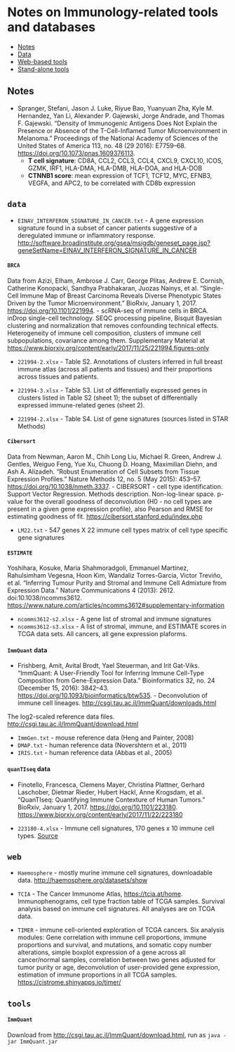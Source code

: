 # Notes on Immunology-related tools and databases

* [Notes](#notes)
* [Data](#data)
* [Web-based tools](#web)
* [Stand-alone tools](#tools)

## Notes

- Spranger, Stefani, Jason J. Luke, Riyue Bao, Yuanyuan Zha, Kyle M. Hernandez, Yan Li, Alexander P. Gajewski, Jorge Andrade, and Thomas F. Gajewski. “Density of Immunogenic Antigens Does Not Explain the Presence or Absence of the T-Cell-Inflamed Tumor Microenvironment in Melanoma.” Proceedings of the National Academy of Sciences of the United States of America 113, no. 48 (29 2016): E7759–68. https://doi.org/10.1073/pnas.1609376113.
    - **T cell signature**: CD8A, CCL2, CCL3, CCL4, CXCL9, CXCL10, ICOS, GZMK, IRF1, HLA-DMA, HLA-DMB, HLA-DOA, and HLA-DOB
    - **CTNNB1 score**: mean expression of TCF1, TCF12, MYC, EFNB3, VEGFA, and APC2, to be correlated with CD8b expression

## `data`

- `EINAV_INTERFERON_SIGNATURE_IN_CANCER.txt` - A gene expression signature found in a subset of cancer patients suggestive of a deregulated immune or inflammatory response. http://software.broadinstitute.org/gsea/msigdb/geneset_page.jsp?geneSetName=EINAV_INTERFERON_SIGNATURE_IN_CANCER

#### `BRCA`

Data from Azizi, Elham, Ambrose J. Carr, George Plitas, Andrew E. Cornish, Catherine Konopacki, Sandhya Prabhakaran, Juozas Nainys, et al. “Single-Cell Immune Map of Breast Carcinoma Reveals Diverse Phenotypic States Driven by the Tumor Microenvironment.” BioRxiv, January 1, 2017. https://doi.org/10.1101/221994. - scRNA-seq of immune cells in BRCA. inDrop single-cell technology. SEQC processing pipeline, Bisquit Bayesian clustering and normalization that removes confounding technical effects. Heterogeneity of immune cell composition, clusters of immune cell subpopulations, covariance among them. Supplementary Material at https://www.biorxiv.org/content/early/2017/11/25/221994.figures-only

- `221994-2.xlsx` - Table S2. Annotations of clusters inferred in full breast immune atlas (across all patients and tissues) and their proportions across tissues and patients.

- `221994-3.xlsx` - Table S3. List of differentially expressed genes in clusters listed in Table S2 (sheet 1); the subset of differentially expressed immune-related genes (sheet 2).

- `221994-2.xlsx` - Table S4. List of gene signatures (sources listed in STAR Methods)

#### `Cibersort`

Data from Newman, Aaron M., Chih Long Liu, Michael R. Green, Andrew J. Gentles, Weiguo Feng, Yue Xu, Chuong D. Hoang, Maximilian Diehn, and Ash A. Alizadeh. “Robust Enumeration of Cell Subsets from Tissue Expression Profiles.” Nature Methods 12, no. 5 (May 2015): 453–57. https://doi.org/10.1038/nmeth.3337. - CIBERSORT - cell type identification. Support Vector Regression. Methods description. Non-log-linear space. p-value for the overall goodness of deconvolution (H0 - no cell types are present in a given gene expression profile), also Pearson and RMSE for estimating goodness of fit. https://cibersort.stanford.edu/index.php

- `LM22.txt` - 547 genes X 22 immune cell types matrix of cell type specific gene signatures


#### `ESTIMATE`

Yoshihara, Kosuke, Maria Shahmoradgoli, Emmanuel Martínez, Rahulsimham Vegesna, Hoon Kim, Wandaliz Torres-Garcia, Victor Treviño, et al. “Inferring Tumour Purity and Stromal and Immune Cell Admixture from Expression Data.” Nature Communications 4 (2013): 2612. doi:10.1038/ncomms3612. https://www.nature.com/articles/ncomms3612#supplementary-information

- `ncomms3612-s2.xlsx` - A gene list of stromal and immune signatures
- `ncomms3612-s3.xlsx` - A list of stromal, immune, and ESTIMATE scores in TCGA data sets. All cancers, all gene expression plaforms.

#### `ImmQuant` data

- Frishberg, Amit, Avital Brodt, Yael Steuerman, and Irit Gat-Viks. “ImmQuant: A User-Friendly Tool for Inferring Immune Cell-Type Composition from Gene-Expression Data.” Bioinformatics 32, no. 24 (December 15, 2016): 3842–43. https://doi.org/10.1093/bioinformatics/btw535. - Deconvolution of immune cell lineages. http://csgi.tau.ac.il/ImmQuant/downloads.html

The log2-scaled reference data files. http://csgi.tau.ac.il/ImmQuant/download.html  

- `ImmGen.txt` - mouse reference data (Heng and Painter, 2008)
- `DMAP.txt` - human reference data (Novershtern et al., 2011)
- `IRIS.txt` - human reference data (Abbas et al., 2005)

#### `quanTIseq` data

- Finotello, Francesca, Clemens Mayer, Christina Plattner, Gerhard Laschober, Dietmar Rieder, Hubert Hackl, Anne Krogsdam, et al. “QuanTIseq: Quantifying Immune Contexture of Human Tumors.” BioRxiv, January 1, 2017. https://doi.org/10.1101/223180. https://www.biorxiv.org/content/early/2017/11/22/223180

- `223180-4.xlsx` - Immune cell signatures, 170 genes x 10 immune cell types. [Source](https://www.biorxiv.org/highwire/filestream/68173/field_highwire_adjunct_files/3/223180-4.xlsx)


## `web`

- `Haemosphere` - mostly murine immune cell signatures, downloadable data. http://haemosphere.org/datasets/show
 
- `TCIA` - The Cancer Immunome Atlas, https://tcia.at/home. Immunophenograms, cell type fraction table of TCGA samples. Survival analysis based on immune cell signatures. All analyses are on TCGA data.

- `TIMER` - immune cell-oriented exploration of TCGA cancers. Six analysis modules: Gene correlation with immune cell proportions, immune proportions and survival, and mutations, and somatic copy number alterations, simple boxplot expression of a gene across all cancer/normal samples, correlation between two genes adjusted for tumor purity or age, deconvolution of user-provided gene expression, estimation of immune proportions in all TCGA samples. https://cistrome.shinyapps.io/timer/ 


## `tools`

#### `ImmQuant`

Download from http://csgi.tau.ac.il/ImmQuant/download.html, run as `java -jar ImmQuant.jar`


